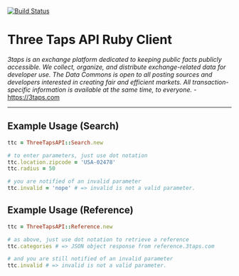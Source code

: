 [![Build Status](https://travis-ci.org/johnmarinelli/threetapsapi.svg?branch=master)](https://travis-ci.org/johnmarinelli/threetapsapi)

# Three Taps API Ruby Client

*3taps is an exchange platform dedicated to keeping public facts publicly accessible. We collect, organize, and distribute exchange-related data for developer use. The Data Commons is open to all posting sources and developers interested in creating fair and efficient markets. All transaction-specific information is available at the same time, to everyone.* - <https://3taps.com>

---

## Example Usage (Search)
``` ruby
ttc = ThreeTapsAPI::Search.new

# to enter parameters, just use dot notation
ttc.location.zipcode = 'USA-02478'
ttc.radius = 50

# you are notified of an invalid parameter
ttc.invalid = 'nope' # => invalid is not a valid parameter.
```

## Example Usage (Reference)
``` ruby
ttc = ThreeTapsAPI::Reference.new

# as above, just use dot notation to retrieve a reference
ttc.categories # => JSON object response from reference.3taps.com

# and you are still notified of an invalid parameter
ttc.invalid # => invalid is not a valid parameter.
```
